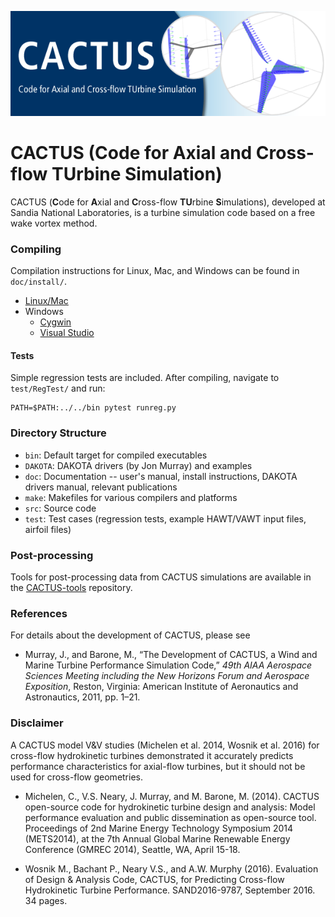 ![](media/CACTUS.png) 
# CACTUS (Code for Axial and Cross-flow TUrbine Simulation)

CACTUS (**C**ode for **A**xial and **C**ross-flow **TU**rbine **S**imulations),
developed at Sandia National Laboratories, is a turbine simulation code based on a free wake vortex method. 


### Compiling

Compilation instructions for Linux, Mac, and Windows can be found in `doc/install/`.

- [Linux/Mac](doc/install/install-linux-osx.md)
- Windows
    - [Cygwin](doc/install/install-windows-cygwin.docx)
    - [Visual Studio](doc/install/install-windows-intel-compiler.docx)

#### Tests
Simple regression tests are included. After compiling, navigate to `test/RegTest/` and run:

```
PATH=$PATH:../../bin pytest runreg.py
```

### Directory Structure

- `bin`: Default target for compiled executables
- `DAKOTA`: DAKOTA drivers (by Jon Murray) and examples
- `doc`: Documentation -- user's manual, install instructions, DAKOTA drivers manual, relevant publications
- `make`: Makefiles for various compilers and platforms
- `src`: Source code
- `test`: Test cases (regression tests, example HAWT/VAWT input files, airfoil files)

### Post-processing

Tools for post-processing data from CACTUS simulations are available in the
[CACTUS-tools](https://github.com/SNL-WaterPower/CACTUS-tools) repository.


### References

For details about the development of CACTUS, please see

- Murray, J., and Barone, M., “The Development of CACTUS, a Wind and Marine Turbine Performance Simulation Code,” _49th AIAA Aerospace Sciences Meeting including the New Horizons Forum and Aerospace Exposition_, Reston, Virginia: American Institute of Aeronautics and Astronautics, 2011, pp. 1–21.

### Disclaimer

A CACTUS model V&V studies (Michelen et al. 2014, Wosnik et al. 2016) for cross-flow hydrokinetic turbines demonstrated it accurately predicts performance characteristics for axial-flow turbines, but it should not be used for cross-flow geometries.

- Michelen, C., V.S. Neary, J. Murray, and M. Barone, M. (2014). CACTUS open-source code for hydrokinetic turbine design and analysis: Model performance evaluation and public dissemination as open-source tool.  Proceedings of 2nd Marine Energy Technology Symposium 2014 (METS2014), at the 7th Annual Global Marine Renewable Energy Conference (GMREC 2014), Seattle, WA, April 15-18. 

- Wosnik M., Bachant P., Neary V.S., and A.W. Murphy (2016). Evaluation of Design & Analysis Code, CACTUS, for Predicting Cross-flow Hydrokinetic Turbine Performance.  SAND2016-9787, September 2016. 34 pages.

